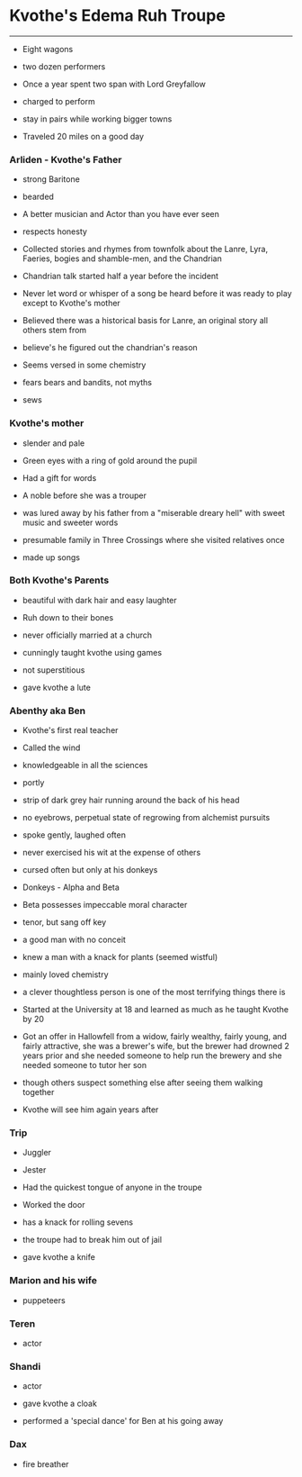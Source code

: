 # **Kvothe's Edema Ruh Troupe**

---

* Eight wagons

* two dozen performers

* Once a year spent two span with Lord Greyfallow

* charged to perform

* stay in pairs while working bigger towns

* Traveled 20 miles on a good day


### Arliden - Kvothe's Father

* strong Baritone

* bearded

* A better musician and Actor than you have ever seen

* respects honesty

* Collected stories and rhymes from townfolk about the Lanre, Lyra, Faeries, bogies and shamble-men, and the Chandrian

* Chandrian talk started half a year before the incident

* Never let word or whisper of a song be heard before it was ready to play except to Kvothe's mother

* Believed there was a historical basis for Lanre, an original story all others stem from

* believe's he figured out the chandrian's reason

* Seems versed in some chemistry

* fears bears and bandits, not myths

* sews


### Kvothe's mother

* slender and pale

* Green eyes with a ring of gold around the pupil

* Had a gift for words

* A noble before she was a trouper

* was lured away by his father from a "miserable dreary hell" with sweet music and sweeter words

* presumable family in Three Crossings where she visited relatives once

* made up songs


### Both Kvothe's Parents

* beautiful with dark hair and easy laughter

* Ruh down to their bones

* never officially married at a church

* cunningly taught kvothe using games

* not superstitious

* gave kvothe a lute


### Abenthy aka Ben

* Kvothe's first real teacher

* Called the wind

* knowledgeable in all the sciences

* portly

* strip of dark grey hair running around the back of his head

* no eyebrows, perpetual state of regrowing from alchemist pursuits

* spoke gently, laughed often

* never exercised his wit at the expense of others

* cursed often but only at his donkeys

* Donkeys - Alpha and Beta

* Beta possesses impeccable moral character

* tenor, but sang off key

* a good man with no conceit

* knew a man with a knack for plants \(seemed wistful\)

* mainly loved chemistry

* a clever thoughtless person is one of the most terrifying things there is

* Started at the University at 18 and learned as much as he taught Kvothe by 20

* Got an offer in Hallowfell from a widow, fairly wealthy, fairly young, and fairly attractive, she was a brewer's wife, but the brewer had drowned 2 years prior and she needed someone to help run the brewery and she needed someone to tutor her son

* though others suspect something else after seeing them walking together

* Kvothe will see him again years after


### Trip

* Juggler

* Jester

* Had the quickest tongue of anyone in the troupe

* Worked the door

* has a knack for rolling sevens

* the troupe had to break him out of jail

* gave kvothe a knife


### Marion and his wife

* puppeteers

### Teren

* actor

### Shandi

* actor

* gave kvothe a cloak

* performed a 'special dance' for Ben at his going away


### Dax

* fire breather

